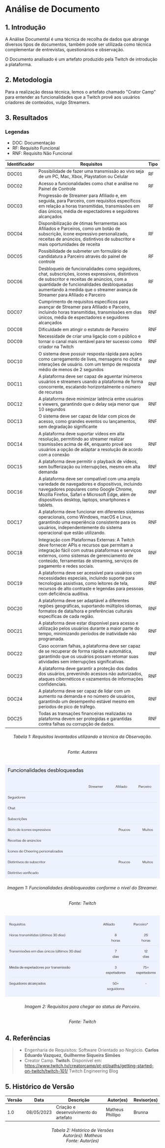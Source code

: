 # Análise de Documento

## 1. Introdução

A Análise Documental é uma técnica de recolha de dados que abrange diversos tipos de documentos, também pode ser utilizada como técnica complementar de entrevistas, questionários e observação.

O Documento analisado é um artefato produzido pela Twitch de introdução a plataforma.

## 2. Metodologia

Para a realização dessa técnica, lemos o artefato chamado "Crator Camp" para entender as funcionalidades que a Twitch provê aos usuários criadores de conteúdos, vulgo Streamers.

## 3. Resultados

### Legendas

- DOC: Documentação
- RF: Requisito Funcional
- RNF: Requisito Não Funcional  

<center>

| Identificador | Requisitos | Tipo |
| --------------| ---------- | ---- |
| <div id="DOC01">DOC01</div> | Possibilidade de fazer uma transmissão ao vivo seja de um PC, Mac, Xbox, Playstation ou Celular | RF
| <div id="DOC02">DOC02</div> | Acesso a funcionalidades como chat e análise no Painel de Controle | RF
| <div id="DOC03">DOC03</div> | Progressão de Streamer para Afiliado e, em seguida, para Parceiro, com requisitos específicos em relação a horas transmitidas, transmissões em dias únicos, média de espectadores e seguidores alcançados | RF
| <div id="DOC04">DOC04</div> | Disponibilização de ótimas ferramentas aos Afiliados e Parceiros, como um botão de subscrição, ícone expressivo personalizado, receitas de anúncios, distintivos de subscritor e mais oportunidades de receita  | RF
| <div id="DOC05">DOC05</div> | Possibilidade de submeter um formulário de candidatura a Parceiro através do painel de controle | RF
| <div id="DOC06">DOC06</div> | Desbloqueio de funcionalidades como seguidores, chat, subscrições, ícones expressivos, distintivos de subscritor e receitas de anúncios, com a quantidade de funcionalidades desbloqueadas aumentando à medida que o streamer avança de Streamer para Afiliado e Parceiro | RF
| <div id="DOC07">DOC07</div> | Cumprimento de requisitos específicos para avançar de Streamer para Afiliado e Parceiro, incluindo horas transmitidas, transmissões em dias únicos, média de espectadores e seguidores alcançados | RNF
| <div id="DOC08">DOC08</div> | Dificuldade em atingir o estatuto de Parceiro | RNF
| <div id="DOC09">DOC09</div> | Necessidade de criar uma ligação com o público e tornar o canal mais rentável para ter sucesso como criador na Twitch | RNF
| <div id="DOC10">DOC10</div> | O sistema deve possuir resposta rápida para ações como carregamento de lives, mensagens no chat e interações de usuário. com um tempo de resposta médio de menos de 2 segundos| RNF 
|<div id="DOC11">DOC11</div>|A plataforma deve ser capaz de aguentar inúmeros usuários e streamers usando a plataforma de forma concorrente, escalando horizontalmente o número de recursos| RNF 
|<div id="DOC12">DOC12</div>|A plataforma deve minimizar latência entre usuários e viewers, garantindo que o delay seja menor que 10 segundos| RNF 
|<div id="DOC13">DOC13</div>|O sistema deve ser capaz de lidar com picos de acesso, como grandes eventos ou lançamentos, sem degradação significante| RNF 
|<div id="DOC14">DOC14</div>|A plataforma deve suportar vídeos em alta resolução, permitindo ao streamer realizar trasmissões acima de 4K, enquanto provê aos usuários a opção de adaptar a resolução de acordo com a conexão| RNF 
|<div id="DOC15">DOC15</div>|A plataforma deve permitir o playback de vídeos, sem bufferização ou interrupções, mesmo em alta demanda| RNF 
|<div id="DOC16">DOC16</div>|A plataforma deve ser compatível com uma ampla variedade de navegadores e dispositivos, incluindo navegadores populares como Google Chrome, Mozilla Firefox, Safari e Microsoft Edge, além de dispositivos desktop, laptops, smartphones e tablets.| RNF 
|<div id="DOC17">DOC17</div>|A plataforma deve funcionar em diferentes sistemas operacionais, como Windows, macOS e Linux, garantindo uma experiência consistente para os usuários, independentemente do sistema operacional que estão utilizando.| RNF 
|<div id="DOC18">DOC18</div>|Integração com Plataformas Externas: A Twitch deve fornecer APIs e recursos que permitam a integração fácil com outras plataformas e serviços externos, como sistemas de gerenciamento de conteúdo, ferramentas de streaming, serviços de pagamento e redes sociais.| RNF 
|<div id="DOC19">DOC19</div>|A plataforma deve ser acessível para usuários com necessidades especiais, incluindo suporte para tecnologias assistivas, como leitores de tela, recursos de alto contraste e legendas para pessoas com deficiência auditiva.| RNF 
|<div id="DOC20">DOC20</div>|A plataforma deve ser adaptável a diferentes regiões geográficas, suportando múltiplos idiomas, formatos de data/hora e preferências culturais específicas de cada região.| RNF 
|<div id="DOC21">DOC21</div>|A plataforma deve estar disponível para acesso e utilização pelos usuários durante a maior parte do tempo, minimizando períodos de inatividade não programada.| RNF
|<div id="DOC22">DOC22</div>|Caso ocorram falhas, a plataforma deve ser capaz de se recuperar de forma rápida e automática, garantindo que os usuários possam retomar suas atividades sem interrupções significativas.| RNF
|<div id="DOC23">DOC23</div>|A plataforma deve garantir a proteção dos dados dos usuários, prevenindo acessos não autorizados, ataques cibernéticos e vazamentos de informações confidenciais.| RNF
|<div id="DOC24">DOC24</div>|A plataforma deve ser capaz de lidar com um aumento na demanda e no número de usuários, garantindo um desempenho estável mesmo em períodos de pico de tráfego.| RNF
|<div id="DOC25">DOC25</div>|Todas as transações financeiras realizadas na plataforma devem ser protegidas e garantidas contra falhas ou corrupção de dados.| RNF
</center>

<h6 align = "center"> Tabela 1: Requisitos levantados utilizando a técnica da Observação. </h6>
<h6 align = "center"> Fonte: Autores </h6>

![](../imagens/requisitos_por_analise.jpg)

<h6 align = "center"> Imagem 1: Funcionalidades desbloqueadas conforme o nível do Streamer. </h6>
<h6 align = "center"> Fonte: Twitch </h6>

![](../imagens/requisitos_por_analise2.jpg)

<h6 align = "center"> Imagem 2: Requisitos para chegar ao status de Parceiro. </h6>
<h6 align = "center"> Fonte: Twitch </h6>


## 4. Referências

> - Engenharia de Requisitos: Software Orientado ao Negócio. **Carlos Eduardo Vazquez**, **Guilherme Siqueira Simões**
> - Creator Camp. **Twitch**. Disponível em: <https://www.twitch.tv/creatorcamp/pt-pt/paths/getting-started-on-twitch/twitch-101/>
> Twitch Engineering Blog


## 5. Histórico de Versão

| Versão | Data | Descrição | Autor(es) | Revisor(es) |
|---|---|---|---|---|
| 1.0 | 08/05/2023 | Criação e desenvolvimento do artefato | Matheus Phillipo | Brunna |

<h6 align = "center"> Tabela 2: Histórico de Versões
<br>Autor(es): Matheus
<br>Fonte: Autor(es)</h6>